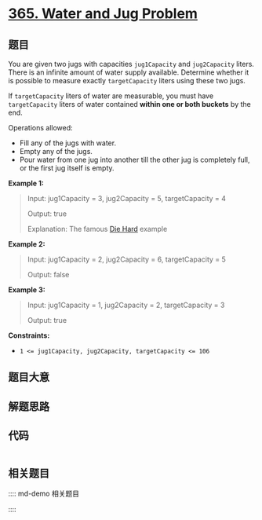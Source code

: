 # [365. Water and Jug Problem](https://leetcode.com/problems/water-and-jug-problem)

## 题目

You are given two jugs with capacities `jug1Capacity` and `jug2Capacity`
liters. There is an infinite amount of water supply available. Determine
whether it is possible to measure exactly `targetCapacity` liters using these
two jugs.

If `targetCapacity` liters of water are measurable, you must have
`targetCapacity` liters of water contained **within one or both buckets** by
the end.

Operations allowed:

  * Fill any of the jugs with water.
  * Empty any of the jugs.
  * Pour water from one jug into another till the other jug is completely full, or the first jug itself is empty.



**Example 1:**

> Input: jug1Capacity = 3, jug2Capacity = 5, targetCapacity = 4
> 
> Output: true
> 
> Explanation: The famous [Die Hard](https://www.youtube.com/watch?v=BVtQNK_ZUJg&ab_channel=notnek01) example 

**Example 2:**

> Input: jug1Capacity = 2, jug2Capacity = 6, targetCapacity = 5
> 
> Output: false

**Example 3:**

> Input: jug1Capacity = 1, jug2Capacity = 2, targetCapacity = 3
> 
> Output: true

**Constraints:**

  * `1 <= jug1Capacity, jug2Capacity, targetCapacity <= 106`


## 题目大意

## 解题思路

## 代码

```javascript

```

## 相关题目

:::: md-demo 相关题目

::::
